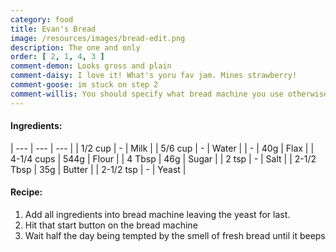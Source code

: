 ```yaml
---
category: food
title: Evan's Bread
image: /resources/images/bread-edit.png
description: The one and only
order: [ 2, 1, 4, 3 ]
comment-demon: Looks gross and plain
comment-daisy: I love it! What's yoru fav jam. Mines strawberry!
comment-goose: im stuck on step 2
comment-willis: You should specify what bread machine you use otherwise this recipe is useless.
---
```


#### Ingredients:

| --- | --- | --- |
| 1/2 cup | - | Milk |
| 5/6 cup | - | Water |
| - | 40g | Flax |
| 4-1/4 cups | 544g | Flour |
| 4 Tbsp | 46g | Sugar |
| 2 tsp | - | Salt |
| 2-1/2 Tbsp | 35g | Butter |
| 2-1/2 tsp | - | Yeast |

#### Recipe:

1. Add all ingredients into bread machine leaving the yeast for last.
2. Hit that start button on the bread machine
3. Wait half the day being tempted by the smell of fresh bread until it beeps
